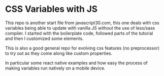 # CSS Variables with JS

This repo is another start file from javascript30.com, this one deals with css variables being able to update with vanilla JS
without the use of less/sass compiler. I started with the boilerplate code, followed parts of the tutorial and then I customized some elements.

This is also a good general repo for evolving css features (no preprocessor) to try out as they come along like custom properties.

In particular some react native examples and how easy the process of making variables run natively on a mobile device.
